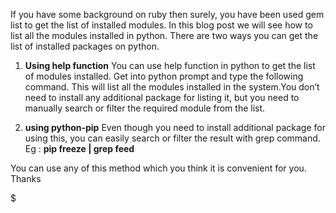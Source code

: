 If you have some background on ruby then surely, you have been used gem list to get the list of installed modules. In this blog post we will see how to list all the modules installed in python. There are two ways you can get the list of installed packages on python.

1.  **Using help function** You can use help function in python to get the list of modules installed. Get into python prompt and type the following command. This will list all the modules installed in the system.You don’t need to install any additional package for listing it, but you need to manually search or filter the required module from the list.

2.  **using python-pip** Even though you need to install additional package for using this, you can easily search or filter the result with grep command. Eg : **pip freeze | grep feed**

You can use any of this method which you think it is convenient for you. Thanks

$

